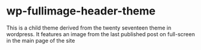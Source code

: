 # wp-fullimage-header-theme
This is a child theme derived from the twenty seventeen theme in wordpress. It features an image from the last published post on full-screen in the main page of the site
